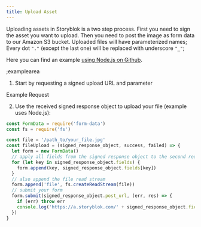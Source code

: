```yaml
---
title: Upload Asset
---
```


Uploading assets in Storyblok is a two step process. First you need to sign the asset you want to upload. Then you need to post the image as form data to our Amazon S3 bucket. Uploaded files will have parameterized names; Every dot `"."` (except the last one) will be replaced with underscore `"_"`; 

Here you can find an example [using Node.js on Github](https://github.com/onefriendaday/storyblok-file-upload-example).

;examplearea

1) Start by requesting a signed upload URL and parameter 

Example Request

<RequestExample url="https://mapi.storyblok.com/v1/spaces/606/assets/" httpMethod="POST" :requestObject='{"filename":"your_file.jpg","size":"400x500"}'></RequestExample>

2) Use the received signed response object to upload your file (example uses Node.js): 

```javascript
const FormData = require('form-data')
const fs = require('fs')

const file = '/path_to/your_file.jpg'
const fileUpload = (signed_response_object, success, failed) => {
  let form = new FormData()
  // apply all fields from the signed response object to the second request
  for (let key in signed_response_object.fields) {
    form.append(key, signed_response_object.fields[key])
  }
  // also append the file read stream
  form.append('file', fs.createReadStream(file))
  // submit your form
  form.submit(signed_response_object.post_url, (err, res) => {
    if (err) throw err
    console.log('https://a.storyblok.com/' + signed_response_object.fields.key + ' uploaded!')
  })
}
```
